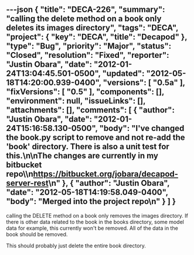 ---json
{
  "title": "DECA-226",
  "summary": "calling the delete method on a book only deletes its images directory",
  "tags": "DECA",
  "project": {
    "key": "DECA",
    "title": "Decapod"
  },
  "type": "Bug",
  "priority": "Major",
  "status": "Closed",
  "resolution": "Fixed",
  "reporter": "Justin Obara",
  "date": "2012-01-24T13:04:45.501-0500",
  "updated": "2012-05-18T14:20:00.939-0400",
  "versions": [
    "0.5a"
  ],
  "fixVersions": [
    "0.5"
  ],
  "components": [],
  "environment": null,
  "issueLinks": [],
  "attachments": [],
  "comments": [
    {
      "author": "Justin Obara",
      "date": "2012-01-24T15:16:58.130-0500",
      "body": "I've changed the book.py script to remove and not re-add the 'book' directory. There is also a unit test for this.\n\nThe changes are currently in my bitbucket repo\\\n<https://bitbucket.org/jobara/decapod-server-rest>\n"
    },
    {
      "author": "Justin Obara",
      "date": "2012-05-18T14:19:58.049-0400",
      "body": "Merged into the project repo\n"
    }
  ]
}
---
calling the DELETE method on a book only removes the images directory. If there is other data related to the book in the books directory, some model data for example, this currently won't be removed. All of the data in the book should be removed.&#x20;

This should probably just delete the entire book directory.

        